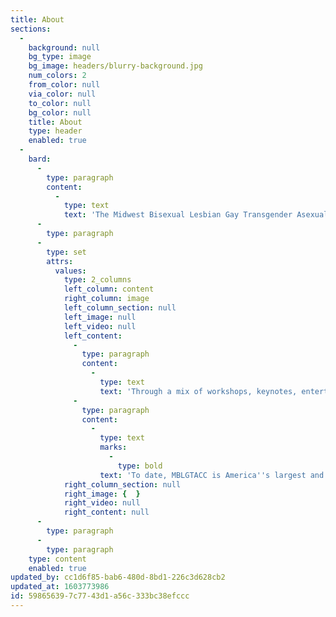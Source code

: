 ```yaml
---
title: About
sections:
  -
    background: null
    bg_type: image
    bg_image: headers/blurry-background.jpg
    num_colors: 2
    from_color: null
    via_color: null
    to_color: null
    bg_color: null
    title: About
    type: header
    enabled: true
  -
    bard:
      -
        type: paragraph
        content:
          -
            type: text
            text: 'The Midwest Bisexual Lesbian Gay Transgender Asexual College Conference (MBLGTACC) is an annual conference held to connect, educate, and empower queer and trans+ college students, faculty, and staff around the Midwest and beyond.'
      -
        type: paragraph
      -
        type: set
        attrs:
          values:
            type: 2_columns
            left_column: content
            right_column: image
            left_column_section: null
            left_image: null
            left_video: null
            left_content:
              -
                type: paragraph
                content:
                  -
                    type: text
                    text: 'Through a mix of workshops, keynotes, entertainment, and social activities, attendees come together to learn and grow through the knowledge and experiences of others. Over its 27-year history, MBLGTACC has attracted advocates and thought leaders including Angela Davis, Robyn Ochs, Janet Mock, Laverne Cox, Kate Bornstein, Faisal Alam, and LZ Granderson; and entertainers and artists including Jujubee, Margaret Cho, J Mase III, Chely Wright, and Loren Cameron.'
              -
                type: paragraph
                content:
                  -
                    type: text
                    marks:
                      -
                        type: bold
                    text: 'To date, MBLGTACC is America''s largest and oldest continuously-held conference for queer and trans+ college students. And it remains proudly student-run.'
            right_column_section: null
            right_image: {  }
            right_video: null
            right_content: null
      -
        type: paragraph
      -
        type: paragraph
    type: content
    enabled: true
updated_by: cc1d6f85-bab6-480d-8bd1-226c3d628cb2
updated_at: 1603773986
id: 59865639-7c77-43d1-a56c-333bc38efccc
---
```

